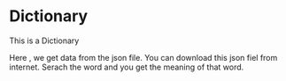 # Dictionary
This is a Dictionary

Here , we get data from the json file.
You can download this json fiel from internet.
Serach the word and you get the meaning of that word.
